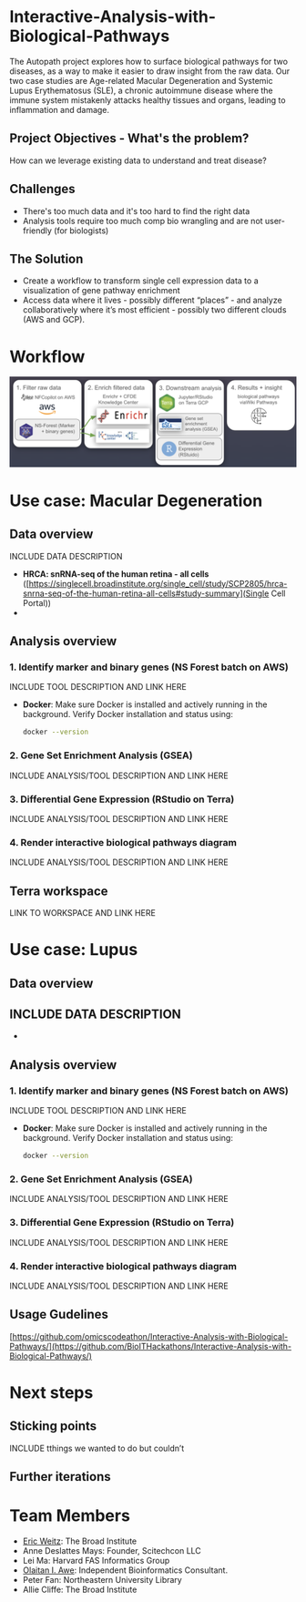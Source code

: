 # Interactive-Analysis-with-Biological-Pathways
The Autopath project explores how to surface biological pathways for two diseases, as a way to make it easier to draw insight from the raw data. Our two case studies are Age-related Macular Degeneration and Systemic Lupus Erythematosus (SLE), a chronic autoimmune disease where the immune system mistakenly attacks healthy tissues and organs, leading to inflammation and damage. 

## Project Objectives - What's the problem?   
How can we leverage existing data to understand and treat disease? 

## Challenges 
- There's too much data and it's too hard to find the right data
- Analysis tools require too much comp bio wrangling and are not user-friendly (for biologists)

## The Solution
- Create a workflow to transform single cell expression data to a visualization of gene pathway enrichment
- Access data where it lives - possibly different “places” -  and analyze collaboratively where it’s most efficient - possibly two different clouds (AWS and GCP).

# Workflow 
![General Workflow](https://github.com/BioITHackathons/Interactive-Analysis-with-Biological-Pathways/blob/main/img/biological-pathways-workflow.png)


# Use case: Macular Degeneration 

## Data overview
INCLUDE DATA DESCRIPTION 
- **HRCA: snRNA-seq of the human retina - all cells** ([https://singlecell.broadinstitute.org/single_cell/study/SCP2805/hrca-snrna-seq-of-the-human-retina-all-cells#study-summary](Single Cell Portal))
- 

## Analysis overview

### 1. Identify marker and binary genes (NS Forest batch on AWS)
INCLUDE TOOL DESCRIPTION AND LINK HERE

- **Docker**:
Make sure Docker is installed and actively running in the background.
Verify Docker installation and status using:
  ```bash
  docker --version
  ```

### 2. Gene Set Enrichment Analysis (GSEA) 
INCLUDE ANALYSIS/TOOL DESCRIPTION AND LINK HERE

### 3. Differential Gene Expression (RStudio on Terra)
INCLUDE ANALYSIS/TOOL DESCRIPTION AND LINK HERE

### 4. Render interactive biological pathways diagram
INCLUDE ANALYSIS/TOOL DESCRIPTION AND LINK HERE

## Terra workspace 
LINK TO WORKSPACE AND LINK HERE

# Use case: Lupus 

## Data overview
INCLUDE DATA DESCRIPTION 
- 
- 

## Analysis overview

### 1. Identify marker and binary genes (NS Forest batch on AWS)
INCLUDE TOOL DESCRIPTION AND LINK HERE

- **Docker**:
Make sure Docker is installed and actively running in the background.
Verify Docker installation and status using:
  ```bash
  docker --version
  ```

### 2. Gene Set Enrichment Analysis (GSEA) 
INCLUDE ANALYSIS/TOOL DESCRIPTION AND LINK HERE

### 3. Differential Gene Expression (RStudio on Terra)
INCLUDE ANALYSIS/TOOL DESCRIPTION AND LINK HERE

### 4. Render interactive biological pathways diagram
INCLUDE ANALYSIS/TOOL DESCRIPTION AND LINK HERE

## Usage Gudelines
[https://github.com/omicscodeathon/Interactive-Analysis-with-Biological-Pathways/](https://github.com/BioITHackathons/Interactive-Analysis-with-Biological-Pathways/)

# Next steps 

## Sticking points 

INCLUDE tthings we wanted to do but couldn’t

## Further iterations


#  Team Members
- [Eric Weitz](https://github.com/eweitz): The Broad Institute
- Anne  Deslattes Mays: Founder, Scitechcon LLC
- Lei Ma: Harvard FAS Informatics Group
- [Olaitan I. Awe](https://github.com/laitanawe): Independent Bioinformatics Consultant.
- Peter Fan: Northeastern University Library
- Allie Cliffe: The Broad Institute

